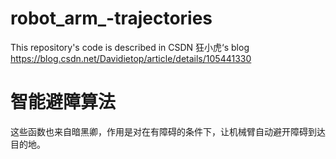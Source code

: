 # robot_arm_-trajectories
This repository's code is described in CSDN 狂小虎‘s blog https://blog.csdn.net/Davidietop/article/details/105441330 
# 智能避障算法
这些函数也来自暗黑卿，作用是对在有障碍的条件下，让机械臂自动避开障碍到达目的地。
